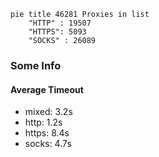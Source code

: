 
```mermaid
pie title 46281 Proxies in list
    "HTTP" : 19507
    "HTTPS": 5093
    "SOCKS" : 26089
```

### Some Info
#### Average Timeout

- mixed: 3.2s
- http: 1.2s
- https: 8.4s
- socks: 4.7s